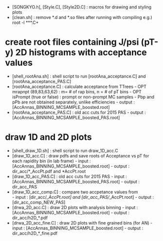 - [SONGKYO.h], [Style.C], [Style2D.C] : macros for drawing and styling plots
- [clean.sh] : remove *.d and *.so files after running with compiling e.g.) root -l ***.C+
# create root files containing J/psi (pT-y) 2D histograms with acceptance values
- [shell_rootAna.sh] : shell script to run [rootAna_acceptance.C] and [rootAna_acceptance_PAS.C]
- [rootAna_acceptance.C] : calculate acceptance from TTrees
		- OPT mrapnpt (89,83,63,62) : m= # of rap bins, n = # of pT bins
		- OPT isPrompt (true or false) : prompt or non-prompt MC samples
		- Pbp and pPb are not obtained separately, unlike efficiencies
		- output : [AccAnnas_BINNING_MCSAMPLE_boosted.root] 
- [rootAna_acceptance_PAS.C] : old acc cuts for 2015 PAS
		- output : [AccAnnas_BINNING_MCSAMPLE_boosted_PAS.root]

# draw 1D and 2D plots
- [shell_draw_1D.sh] : shell script to run draw_1D_acc.C
- [draw_1D_acc.C] : draw pdfs and save roots of Acceptance vs pT for each rapidity bin (in lab frame)
		- input : [AccAnnas_BINNING_MCSAMPLE_boosted.root] 
		- output : dir_acc/*_AccPt.pdf and *AccPt.root
- [draw_1D_acc_PAS.C] : old acc cuts for 2015 PAS
		- input : [AccAnnas_BINNING_MCSAMPLE_boosted_PAS.root]
		- output : dir_acc_PAS
- [draw_1D_acc_comp.C] : compare two accpetance values from  
		- input : [dir_acc/*_AccPt.root] and [dir_acc_PAS/*_AccPt.root]
		- output : [dir_acc_comp_NEW_PAS]
- [drwa_2D_acc.C] : draw 2D plots with analysis binning
		- input : [AccAnnas_BINNING_MCSAMPLE_boosted.root] 
		- output : dir_acc/h2D_*.pdf
- [drwa_2D_acc_fine.C] : draw 2D plots with fine grained bins (for AN)
		- input : [AccAnnas_BINNING_MCSAMPLE_boosted.root] 
		- output : dir_acc/h2D_*_fine.pdf

